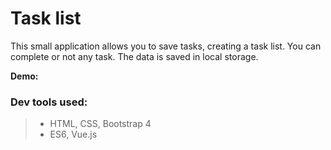 # Task list

This small application allows you to save tasks, creating a task list. You can complete or not any task. The data is saved in local storage.

**Demo:** 

### Dev tools used:

> - HTML, CSS, Bootstrap 4
> - ES6, Vue.js
